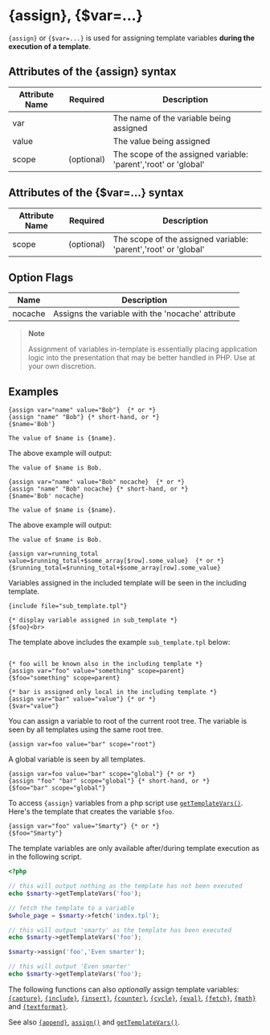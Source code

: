 # {assign}, {$var=...}

`{assign}` or `{$var=...}` is used for assigning template variables **during the
execution of a template**.

## Attributes of the {assign} syntax

| Attribute Name | Required   | Description                                                           |
|----------------|------------|-----------------------------------------------------------------------|
| var            |            | The name of the variable being assigned                               | 
| value          |            | The value being assigned                                              |                             
| scope          | (optional) | The scope of the assigned variable: \'parent\',\'root\' or \'global\' | 

## Attributes of the {$var=...} syntax

| Attribute Name | Required   | Description                                                           |
|----------------|------------|-----------------------------------------------------------------------|
| scope          | (optional) | The scope of the assigned variable: \'parent\',\'root\' or \'global\' | 

## Option Flags

| Name    | Description                                       |
|---------|---------------------------------------------------|
| nocache | Assigns the variable with the 'nocache' attribute |

> **Note**
>
> Assignment of variables in-template is essentially placing application
> logic into the presentation that may be better handled in PHP. Use at
> your own discretion.

## Examples

```smarty
{assign var="name" value="Bob"}  {* or *}
{assign "name" "Bob"} {* short-hand, or *}
{$name='Bob'}

The value of $name is {$name}.
```

The above example will output:

```
The value of $name is Bob.
```

```smarty
{assign var="name" value="Bob" nocache}  {* or *}
{assign "name" "Bob" nocache} {* short-hand, or *}
{$name='Bob' nocache}

The value of $name is {$name}.
```

The above example will output:

```
The value of $name is Bob.
```

```smarty
{assign var=running_total value=$running_total+$some_array[$row].some_value}  {* or *}
{$running_total=$running_total+$some_array[row].some_value}
```

Variables assigned in the included template will be seen in the
including template.

```smarty
{include file="sub_template.tpl"}

{* display variable assigned in sub_template *}
{$foo}<br>
```

The template above includes the example `sub_template.tpl` below:

```smarty

{* foo will be known also in the including template *}
{assign var="foo" value="something" scope=parent}
{$foo="something" scope=parent}

{* bar is assigned only local in the including template *}
{assign var="bar" value="value"} {* or *}
{$var="value"}

```

You can assign a variable to root of the current root tree. The variable
is seen by all templates using the same root tree.

```smarty
{assign var=foo value="bar" scope="root"}
```

A global variable is seen by all templates.

```smarty
{assign var=foo value="bar" scope="global"} {* or *}
{assign "foo" "bar" scope="global"} {* short-hand, or *}
{$foo="bar" scope="global"}
```

To access `{assign}` variables from a php script use
[`getTemplateVars()`](../../programmers/api-functions/api-get-template-vars.md).
Here's the template that creates the variable `$foo`.

```smarty
{assign var="foo" value="Smarty"} {* or *}
{$foo="Smarty"}
```

The template variables are only available after/during template
execution as in the following script.

```php
<?php

// this will output nothing as the template has not been executed
echo $smarty->getTemplateVars('foo');

// fetch the template to a variable
$whole_page = $smarty->fetch('index.tpl');

// this will output 'smarty' as the template has been executed
echo $smarty->getTemplateVars('foo');

$smarty->assign('foo','Even smarter');

// this will output 'Even smarter'
echo $smarty->getTemplateVars('foo');
```

The following functions can also *optionally* assign template variables: [`{capture}`](#language.function.capture),
[`{include}`](#language.function.include),
[`{insert}`](#language.function.insert),
[`{counter}`](#language.function.counter),
[`{cycle}`](#language.function.cycle),
[`{eval}`](#language.function.eval),
[`{fetch}`](#language.function.fetch),
[`{math}`](#language.function.math) and
[`{textformat}`](#language.function.textformat).

See also [`{append}`](./language-function-append.md),
[`assign()`](#api.assign) and
[`getTemplateVars()`](#api.get.template.vars).
